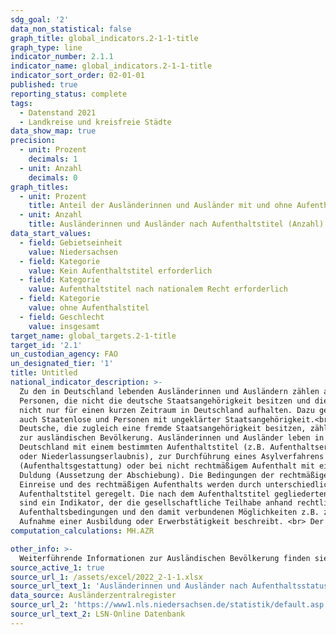 ```yaml
---
sdg_goal: '2'
data_non_statistical: false
graph_title: global_indicators.2-1-1-title
graph_type: line
indicator_number: 2.1.1
indicator_name: global_indicators.2-1-1-title
indicator_sort_order: 02-01-01
published: true
reporting_status: complete
tags:
  - Datenstand 2021
  - Landkreise und kreisfreie Städte
data_show_map: true
precision:
  - unit: Prozent
    decimals: 1
  - unit: Anzahl
    decimals: 0
graph_titles:
  - unit: Prozent
    title: Anteil der Ausländerinnen und Ausländer mit und ohne Aufenthaltstitel (Prozent)
  - unit: Anzahl
    title: Ausländerinnen und Ausländer nach Aufenthaltstitel (Anzahl)
data_start_values:
  - field: Gebietseinheit
    value: Niedersachsen
  - field: Kategorie
    value: Kein Aufenthaltstitel erforderlich
  - field: Kategorie
    value: Aufenthaltstitel nach nationalem Recht erforderlich
  - field: Kategorie
    value: ohne Aufenthalstitel
  - field: Geschlecht
    value: insgesamt
target_name: global_targets.2-1-title
target_id: '2.1'
un_custodian_agency: FAO
un_designated_tier: '1'
title: Untitled
national_indicator_description: >-
  Zu den in Deutschland lebenden Ausländerinnen und Ausländern zählen alle
  Personen, die nicht die deutsche Staatsangehörigkeit besitzen und die sich
  nicht nur für einen kurzen Zeitraum in Deutschland aufhalten. Dazu gehören
  auch Staatenlose und Personen mit ungeklärter Staatsangehörigkeit.<br>
  Deutsche, die zugleich eine fremde Staatsangehörigkeit besitzen, zählen nicht
  zur ausländischen Bevölkerung. Ausländerinnen und Ausländer leben in
  Deutschland mit einem bestimmten Aufenthaltstitel (z.B. Aufenthaltserlaubnis
  oder Niederlassungserlaubnis), zur Durchführung eines Asylverfahrens
  (Aufenthaltsgestattung) oder bei nicht rechtmäßigem Aufenthalt mit einer
  Duldung (Aussetzung der Abschiebung). Die Bedingungen der rechtmäßigen
  Einreise und des rechtmäßigen Aufenthalts werden durch unterschiedliche
  Aufenthaltstitel geregelt. Die nach dem Aufenthaltstitel gegliederten Daten
  sind ein Indikator, der die gesellschaftliche Teilhabe anhand rechtlicher
  Aufenthaltsbedingungen und den damit verbundenen Möglichkeiten z.B. zur
  Aufnahme einer Ausbildung oder Erwerbstätigkeit beschreibt. <br> Der vorliegende Indikator zeigt die Anzahl der Ausländerinnen und Ausländer für die nach nationalem Recht ein Aufenthalstitel erforderlich bzw. nicht erforderlich ist, sowie die Anzahl der Ausländerinnen und Ausländer die keinen Aufenthaltstitel besitzen. Neben der Anzahl wird auch die prozentuale Verteilung abgebildet.
computation_calculations: MH.AZR

other_info: >-
  Weiterführende Informationen zur Ausländischen Bevölkerung finden sie in der <a href="https://www.destatis.de/DE/Themen/Gesellschaft-Umwelt/Bevoelkerung/Migration-Integration/_inhalt.html#sprg228898" target="_blank">Fachserie 1 Reihe 2 Ausländische Bevölkerung</a> auf den Internetseiten des Statistischen Bundesamtes.
source_active_1: true
source_url_1: /assets/excel/2022_2-1-1.xlsx
source_url_text_1: 'Ausländerinnen und Ausländer nach Aufenthaltsstatus'
data_source: Ausländerzentralregister
source_url_2: 'https://www1.nls.niedersachsen.de/statistik/default.asp'
source_url_text_2: LSN-Online Datenbank
---
```

